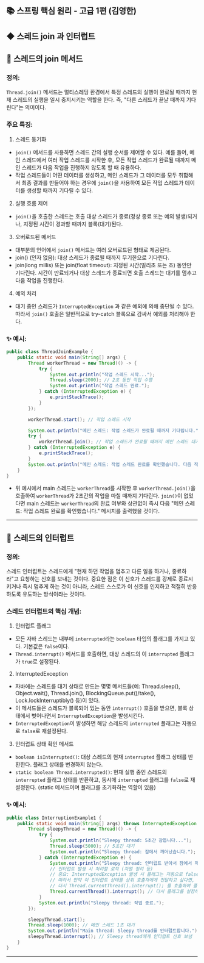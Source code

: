 ## 📚 스프링 핵심 원리 - 고급 1편 (김영한)
##  ◆ 스레드 join 과 인터럽트
## 📌 스레드의 join 메서드
### 정의:
```Thread.join()``` 메서드는 멀티스레딩 환경에서 특정 스레드의 실행이 완료될 때까지 현재 스레드의 실행을 일시 중지시키는 역할을 한다.
즉, "다른 스레드가 끝날 때까지 기다린다"는 의미이다.

### 주요 특징:
1) 스레드 동기화 
- ```join()``` 메서드를 사용하면 스레드 간의 실행 순서를 제어할 수 있다. 예를 들어, 메인 스레드에서 여러 작업 스레드를 시작한 후, 
모든 작업 스레드가 완료될 때까지 메인 스레드가 다음 작업을 진행하지 않도록 할 때 유용하다.
- 작업 스레드들이 어떤 데이터를 생성하고, 메인 스레드가 그 데이터를 모두 취합해서 최종 결과를 만들어야 하는 경우에 ```join()```을 사용하여 
모든 작업 스레드가 데이터를 생성할 때까지 기다릴 수 있다.

2) 실행 흐름 제어
- ```join()```을 호출한 스레드는 호출 대상 스레드가 종료(정상 종료 또는 예외 발생)되거나, 지정된 시간이 경과할 때까지 블록(대기)된다.

3) 오버로드된 메서드
- 대부분의 언어에서 ```join()``` 메서드는 여러 오버로드된 형태로 제공된다.
- join() (인자 없음): 대상 스레드가 종료될 때까지 무기한으로 기다린다.
- join(long millis) 또는 join(float timeout): 지정된 시간(밀리초 또는 초) 동안만 기다린다. 
시간이 만료되거나 대상 스레드가 종료되면 호출 스레드는 대기를 멈추고 다음 작업을 진행한다.

4) 예외 처리
- 대기 중인 스레드가 ```InterruptedException``` 과 같은 예외에 의해 중단될 수 있다. 
따라서 ```join()``` 호출은 일반적으로 try-catch 블록으로 감싸서 예외를 처리해야 한다.

### ✨ 예시:
```java
public class ThreadJoinExample {
    public static void main(String[] args) {
        Thread workerThread = new Thread(() -> {
            try {
                System.out.println("작업 스레드 시작...");
                Thread.sleep(2000); // 2초 동안 작업 수행
                System.out.println("작업 스레드 완료.");
            } catch (InterruptedException e) {
                e.printStackTrace();
            }
        });

        workerThread.start(); // 작업 스레드 시작

        System.out.println("메인 스레드: 작업 스레드가 완료될 때까지 기다립니다.");
        try {
            workerThread.join(); // 작업 스레드가 완료될 때까지 메인 스레드 대기
        } catch (InterruptedException e) {
            e.printStackTrace();
        }
        System.out.println("메인 스레드: 작업 스레드 완료를 확인했습니다. 다음 작업을 진행합니다.");
    }
}
```
- 위 예시에서 main 스레드는 ```workerThread```를 시작한 후 ```workerThread.join()```을 호출하여 ```workerThread```가 2초간의 작업을 마칠 때까지 기다린다.
```join()```이 없었다면 main 스레드는 ```workerThread```의 완료 여부와 상관없이 즉시 다음 "메인 스레드: 작업 스레드 완료를 확인했습니다." 메시지를 출력했을 것이다.

---

## 📌 스레드의 인터럽트
### 정의:
스레드 인터럽트는 스레드에게 "현재 하던 작업을 멈추고 다른 일을 하거나, 종료하라"고 요청하는 신호를 보내는 것이다. 
중요한 점은 이 신호가 스레드를 강제로 종료시키거나 즉시 멈추게 하는 것이 아니라, 스레드 스스로가 이 신호를 인지하고 
적절히 반응하도록 유도하는 방식이라는 것이다.

### 스레드 인터럽트의 핵심 개념:
1) 인터럽트 플래그
- 모든 자바 스레드는 내부에 ```interrupted```라는 ```boolean``` 타입의 플래그를 가지고 있다. 기본값은 ```false```이다.
- ```Thread.interrupt()``` 메서드를 호출하면, 대상 스레드의 이 ```interrupted``` 플래그가 ```true```로 설정된다.

2) InterruptedException
- 자바에는 스레드를 대기 상태로 만드는 몇몇 메서드들(예: Thread.sleep(), Object.wait(), Thread.join(), BlockingQueue.put()/take(), Lock.lockInterruptibly() 등)이 있다.
- 이 메서드들은 스레드가 블록되어 있는 동안 ```interrupt()``` 호출을 받으면, 블록 상태에서 벗어나면서 ```InterruptedException```을 발생시킨다.
- ```InterruptedException```이 발생하면 해당 스레드의 ```interrupted``` 플래그는 자동으로 ```false```로 재설정된다.

3) 인터럽트 상태 확인 메서드
- ```boolean isInterrupted()```: 대상 스레드의 현재 ```interrupted``` 플래그 상태를 반환한다. 플래그 상태를 변경하지 않는다.
- ```static boolean Thread.interrupted()```: 현재 실행 중인 스레드의 ```interrupted``` 플래그 상태를 반환하고, 동시에 ```interrupted``` 플래그를 ```false```로 재설정한다.
(static 메서드이며 플래그를 초기화하는 역할이 있음)

### ✨ 예시:
```java
public class InterruptionExample1 {
    public static void main(String[] args) throws InterruptedException {
        Thread sleepyThread = new Thread(() -> {
            try {
                System.out.println("Sleepy thread: 5초간 잠듭니다...");
                Thread.sleep(5000); // 5초간 대기
                System.out.println("Sleepy thread: 잠에서 깨어났습니다.");
            } catch (InterruptedException e) {
                System.out.println("Sleepy thread: 인터럽트 받아서 잠에서 깨어났습니다!");
                // 인터럽트 발생 시 처리할 로직 (자원 정리 등)
                // 중요: InterruptedException 발생 시 플래그는 자동으로 false가 됨.
                // 따라서 만약 이 인터럽트 상태를 상위 호출자에게 전달하고 싶다면,
                // 다시 Thread.currentThread().interrupt(); 를 호출하여 플래그를 설정해야 함.
                Thread.currentThread().interrupt(); // 다시 플래그를 설정하여 상위 호출자에게 알림
            }
            System.out.println("Sleepy thread: 작업 종료.");
        });

        sleepyThread.start();
        Thread.sleep(1000); // 메인 스레드 1초 대기
        System.out.println("Main thread: Sleepy thread를 인터럽트합니다.");
        sleepyThread.interrupt(); // Sleepy thread에게 인터럽트 신호 보냄
    }
}
```

--- 

